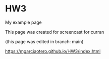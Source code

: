 # HW3
My example page

This page was created for screencast for curran

(this page was edited in branch: main)

https://mgarciaotero.github.io/HW3/index.html
